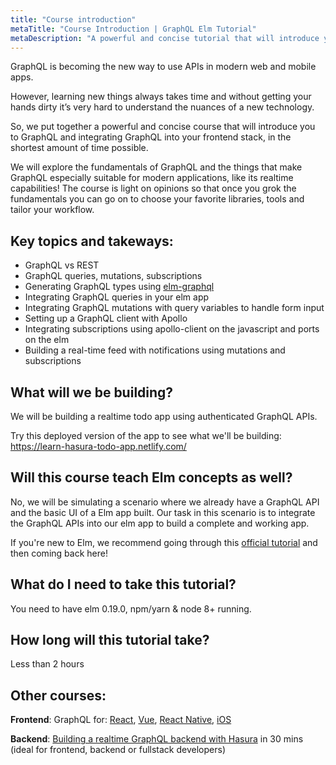 ```yaml
---
title: "Course introduction"
metaTitle: "Course Introduction | GraphQL Elm Tutorial"
metaDescription: "A powerful and concise tutorial that will introduce you to GraphQL and integrating GraphQL into your Elm app, in the shortest amount of time possible."
---
```


GraphQL is becoming the new way to use APIs in modern web and mobile apps.

However, learning new things always takes time and without getting your hands dirty it’s very hard to understand the nuances of a new technology.

So, we put together a powerful and concise course that will introduce you to GraphQL and integrating GraphQL into your frontend stack, in the shortest amount of time possible.

We will explore the fundamentals of GraphQL and the things that make GraphQL especially suitable for modern applications, like its realtime capabilities! The course is light on opinions so that once you grok the fundamentals you can go on to choose your favorite libraries, tools and tailor your workflow.

## Key topics and takeways:

- GraphQL vs REST
- GraphQL queries, mutations, subscriptions
- Generating GraphQL types using [elm-graphql](https://github.com/dillonkearns/elm-graphql/)
- Integrating GraphQL queries in your elm app
- Integrating GraphQL mutations with query variables to handle form input
- Setting up a GraphQL client with Apollo
- Integrating subscriptions using apollo-client on the javascript and ports on the elm
- Building a real-time feed with notifications using mutations and subscriptions

## What will we be building?
We will be building a realtime todo app using authenticated GraphQL APIs.

Try this deployed version of the app to see what we'll be building:
https://learn-hasura-todo-app.netlify.com/

## Will this course teach Elm concepts as well?
No, we will be simulating a scenario where we already have a GraphQL API and the basic UI of a Elm app built. Our task in this scenario is to integrate the GraphQL APIs into our elm app to build a complete and working app.

If you're new to Elm, we recommend going through this [official tutorial](https://guide.elm-lang.org/) and then coming back here!

## What do I need to take this tutorial?
You need to have elm 0.19.0, npm/yarn & node 8+ running.

## How long will this tutorial take?
Less than 2 hours

## Other courses:

**Frontend**: GraphQL for: [React](https://learn.hasura.io/graphql/react), [Vue](https://learn.hasura.io/graphql/vue), [React Native](https://learn.hasura.io/graphql/react-native), [iOS](https://learn.hasura.io/graphql/ios)

**Backend**: [Building a realtime GraphQL backend with Hasura](https://learn.hasura.io/graphql/hasura) in 30 mins (ideal for frontend, backend or fullstack developers)
